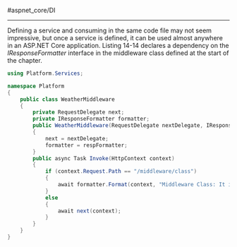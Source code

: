 #aspnet_core/DI 

---

Defining a service and consuming in the same code file may not seem impressive, but once a service
is defined, it can be used almost anywhere in an ASP.NET Core application. Listing 14-14 declares a
dependency on the _IResponseFormatter_ interface in the middleware class defined at the start of the chapter.

```cs
using Platform.Services;

namespace Platform 
{
	public class WeatherMiddleware 
	{
		private RequestDelegate next;
		private IResponseFormatter formatter;
		public WeatherMiddleware(RequestDelegate nextDelegate, IResponseFormatter respFormatter) 
		{
			next = nextDelegate;
			formatter = respFormatter;
		}
		public async Task Invoke(HttpContext context) 
		{
			if (context.Request.Path == "/middleware/class") 
			{
				await formatter.Format(context, "Middleware Class: It is raining in London");
			}
			else 
			{
				await next(context);
			}
		}
	}
}
```
